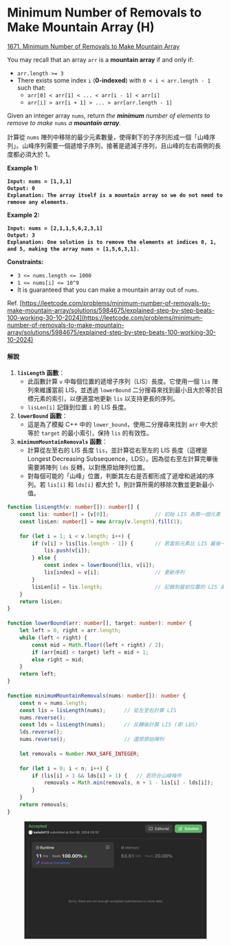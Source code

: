 # Minimum Number of Removals to Make Mountain Array (H)

[1671. Minimum Number of Removals to Make Mountain Array](https://leetcode.com/problems/minimum-number-of-removals-to-make-mountain-array/)



You may recall that an array `arr` is a **mountain array** if and only if:

* `arr.length >= 3`
* There exists some index `i` (**0-indexed**) with `0 < i < arr.length - 1` such that:
  * `arr[0] < arr[1] < ... < arr[i - 1] < arr[i]`
  * `arr[i] > arr[i + 1] > ... > arr[arr.length - 1]`

Given an integer array `nums`​​​, return _the **minimum** number of elements to remove to make_ `nums`_`​​​` a **mountain array**._

計算從 `nums` 陣列中移除的最少元素數量，使得剩下的子序列形成一個「山峰序列」。山峰序列需要一個遞增子序列，接著是遞減子序列，且山峰的左右兩側的長度都必須大於 1。

**Example 1:**

<pre><code><strong>Input: nums = [1,3,1]
</strong><strong>Output: 0
</strong><strong>Explanation: The array itself is a mountain array so we do not need to remove any elements.
</strong></code></pre>

**Example 2:**

<pre><code><strong>Input: nums = [2,1,1,5,6,2,3,1]
</strong><strong>Output: 3
</strong><strong>Explanation: One solution is to remove the elements at indices 0, 1, and 5, making the array nums = [1,5,6,3,1].
</strong></code></pre>

&#x20;

**Constraints:**

* `3 <= nums.length <= 1000`
* `1 <= nums[i] <= 10^9`
* It is guaranteed that you can make a mountain array out of `nums`.



Ref. [https://leetcode.com/problems/minimum-number-of-removals-to-make-mountain-array/solutions/5984675/explained-step-by-step-beats-100-working-30-10-2024](https://leetcode.com/problems/minimum-number-of-removals-to-make-mountain-array/solutions/5984675/explained-step-by-step-beats-100-working-30-10-2024)

#### 解說

1. **`lisLength` 函數**：
   * 此函數計算 `v` 中每個位置的遞增子序列（LIS）長度。它使用一個 `lis` 陣列來維護當前 LIS，並透過 `lowerBound` 二分搜尋來找到最小且大於等於目標元素的索引，以便適當地更新 `lis` 以支持更長的序列。
   * `lisLen[i]` 記錄到位置 `i` 的 LIS 長度。
2. **`lowerBound` 函數**：
   * 這是為了模擬 C++ 中的 `lower_bound`，使用二分搜尋來找到 `arr` 中大於等於 `target` 的最小索引，保持 `lis` 的有效性。
3. **`minimumMountainRemovals` 函數**：
   * 計算從左至右的 LIS 長度 `lis`，並計算從右至左的 LIS 長度（這裡是 Longest Decreasing Subsequence，LDS）。因為從右至左計算完畢後需要將陣列 `lds` 反轉，以對應原始陣列位置。
   * 對每個可能的「山峰」位置，判斷其左右是否都形成了遞增和遞減的序列。若 `lis[i]` 和 `lds[i]` 都大於 1，則計算所需的移除次數並更新最小值。

```typescript
function lisLength(v: number[]): number[] {
    const lis: number[] = [v[0]];               // 初始 LIS 為第一個元素
    const lisLen: number[] = new Array(v.length).fill(1);

    for (let i = 1; i < v.length; i++) {
        if (v[i] > lis[lis.length - 1]) {       // 若當前元素比 LIS 最後一個大，則延長序列
            lis.push(v[i]);
        } else {
            const index = lowerBound(lis, v[i]);
            lis[index] = v[i];                  // 更新序列
        }
        lisLen[i] = lis.length;                 // 記錄到當前位置的 LIS 長度
    }
    return lisLen;
}

function lowerBound(arr: number[], target: number): number {
    let left = 0, right = arr.length;
    while (left < right) {
        const mid = Math.floor((left + right) / 2);
        if (arr[mid] < target) left = mid + 1;
        else right = mid;
    }
    return left;
}

function minimumMountainRemovals(nums: number[]): number {
    const n = nums.length;
    const lis = lisLength(nums);      // 從左至右計算 LIS
    nums.reverse();
    const lds = lisLength(nums);      // 反轉後計算 LIS (即 LDS)
    lds.reverse();
    nums.reverse();                   // 還原原始陣列
    
    let removals = Number.MAX_SAFE_INTEGER;
    
    for (let i = 0; i < n; i++) {
        if (lis[i] > 1 && lds[i] > 1) {   // 若符合山峰條件
            removals = Math.min(removals, n + 1 - lis[i] - lds[i]);
        }
    }
    return removals;
}

```

<figure><img src="../.gitbook/assets/截圖 2024-10-30 晚上11.32.45.png" alt=""><figcaption></figcaption></figure>


